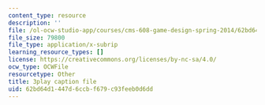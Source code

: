 ```yaml
---
content_type: resource
description: ''
file: /ol-ocw-studio-app/courses/cms-608-game-design-spring-2014/62bd64d1447d6ccbf679c93feeb0d6dd_1506660.srt
file_size: 79800
file_type: application/x-subrip
learning_resource_types: []
license: https://creativecommons.org/licenses/by-nc-sa/4.0/
ocw_type: OCWFile
resourcetype: Other
title: 3play caption file
uid: 62bd64d1-447d-6ccb-f679-c93feeb0d6dd
---
```

